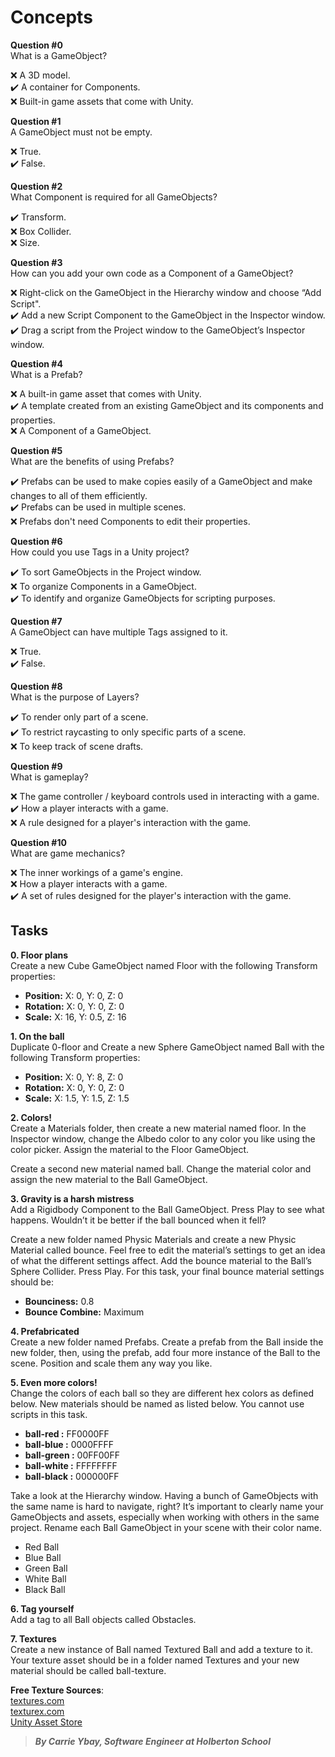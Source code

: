 # Concepts

**Question #0**  
What is a GameObject?

❌ A 3D model.  
✔️ A container for Components.  
❌ Built-in game assets that come with Unity.  

**Question #1**  
A GameObject must not be empty.

❌ True.  
✔️ False.  

**Question #2**  
What Component is required for all GameObjects?

✔️ Transform.  
❌ Box Collider.  
❌ Size.  

**Question #3**  
How can you add your own code as a Component of a GameObject?

❌ Right-click on the GameObject in the Hierarchy window and choose “Add Script".  
✔️ Add a new Script Component to the GameObject in the Inspector window.  
✔️ Drag a script from the Project window to the GameObject’s Inspector window.  

**Question #4**  
What is a Prefab?

❌ A built-in game asset that comes with Unity.  
✔️ A template created from an existing GameObject and its components and properties.  
❌ A Component of a GameObject.  

**Question #5**  
What are the benefits of using Prefabs?

✔️ Prefabs can be used to make copies easily of a GameObject and make changes to all of them efficiently.  
✔️ Prefabs can be used in multiple scenes.  
❌ Prefabs don't need Components to edit their properties.  

**Question #6**  
How could you use Tags in a Unity project?

✔️ To sort GameObjects in the Project window.  
❌ To organize Components in a GameObject.  
✔️ To identify and organize GameObjects for scripting purposes.  

**Question #7**  
A GameObject can have multiple Tags assigned to it.

❌ True.  
✔️ False.  

**Question #8**  
What is the purpose of Layers?

✔️ To render only part of a scene.  
✔️ To restrict raycasting to only specific parts of a scene.  
❌ To keep track of scene drafts.  

**Question #9**  
What is gameplay?

❌ The game controller / keyboard controls used in interacting with a game.  
✔️ How a player interacts with a game.  
❌ A rule designed for a player's interaction with the game.  

**Question #10**  
What are game mechanics?

❌ The inner workings of a game's engine.  
❌ How a player interacts with a game.  
✔️ A set of rules designed for the player's interaction with the game.  


## Tasks

**0. Floor plans**  
Create a new Cube GameObject named Floor with the following Transform properties:

- **Position:** X: 0, Y: 0, Z: 0  
- **Rotation:** X: 0, Y: 0, Z: 0  
- **Scale:** X: 16, Y: 0.5, Z: 16  
  
**1. On the ball**  
Duplicate 0-floor and Create a new Sphere GameObject named Ball with the following Transform properties:

- **Position:** X: 0, Y: 8, Z: 0  
- **Rotation:** X: 0, Y: 0, Z: 0  
- **Scale:** X: 1.5, Y: 1.5, Z: 1.5  
  
**2. Colors!**  
Create a Materials folder, then create a new material named floor. In the Inspector window, change the Albedo color to any color you like using the color picker. Assign the material to the Floor GameObject.

Create a second new material named ball. Change the material color and assign the new material to the Ball GameObject.
  
**3. Gravity is a harsh mistress**  
Add a Rigidbody Component to the Ball GameObject. Press Play to see what happens. Wouldn’t it be better if the ball bounced when it fell?

Create a new folder named Physic Materials and create a new Physic Material called bounce. Feel free to edit the material’s settings to get an idea of what the different settings affect. Add the bounce material to the Ball’s Sphere Collider. Press Play. For this task, your final bounce material settings should be:

- **Bounciness:** 0.8  
- **Bounce Combine:** Maximum  
  
**4. Prefabricated**  
Create a new folder named Prefabs. Create a prefab from the Ball inside the new folder, then, using the prefab, add four more instance of the Ball to the scene. Position and scale them any way you like.
  
**5. Even more colors!**  
Change the colors of each ball so they are different hex colors as defined below. New materials should be named as listed below. You cannot use scripts in this task.

- **ball-red :** FF0000FF  
- **ball-blue :** 0000FFFF  
- **ball-green :** 00FF00FF  
- **ball-white :** FFFFFFFF  
- **ball-black :** 000000FF  

Take a look at the Hierarchy window. Having a bunch of GameObjects with the same name is hard to navigate, right? It’s important to clearly name your GameObjects and assets, especially when working with others in the same project. Rename each Ball GameObject in your scene with their color name.

- Red Ball  
- Blue Ball  
- Green Ball  
- White Ball  
- Black Ball  
  
**6. Tag yourself**  
Add a tag to all Ball objects called Obstacles.
  
**7. Textures**  
Create a new instance of Ball named Textured Ball and add a texture to it. Your texture asset should be in a folder named Textures and your new material should be called ball-texture.

**Free Texture Sources**:  
[textures.com](https://www.textures.com/library "textures.com")  
[texturex.com](https://www.texturex.com/ "texturex.com")  
[Unity Asset Store](https://assetstore.unity.com/?orderBy=1 "Unity Asset Store")  

> ***By Carrie Ybay, Software Engineer at Holberton School***
